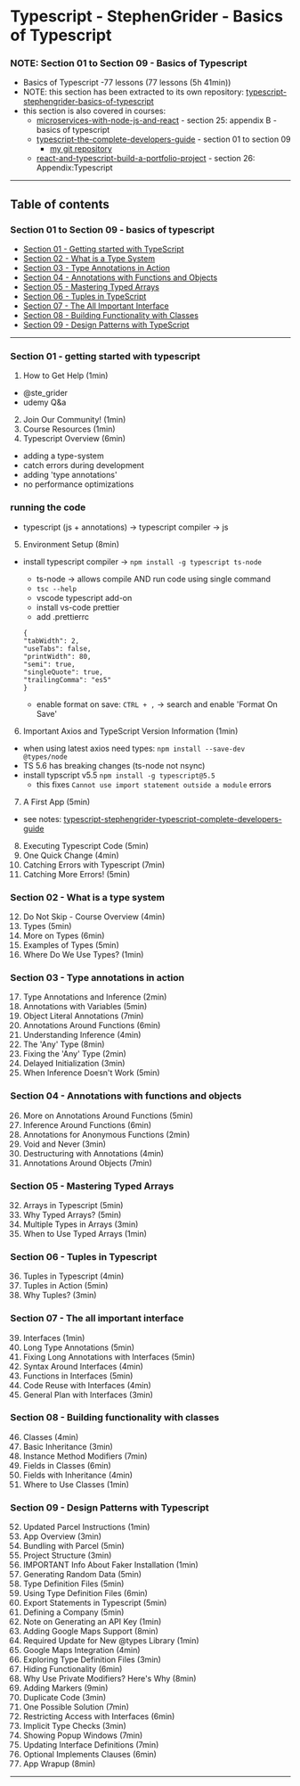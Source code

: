 # Typescript - StephenGrider - Basics of Typescript

### NOTE: Section 01 to Section 09 - Basics of Typescript

- Basics of Typescript -77 lessons (77 lessons (5h 41min))
- NOTE: this section has been extracted to its own repository: [typescript-stephengrider-basics-of-typescript](https://github.com/clarklindev/typescript-stephengrider-basics-of-typescript)
- this section is also covered in courses:
  - [microservices-with-node-js-and-react](https://www.udemy.com/course/microservices-with-node-js-and-react/) - section 25: appendix B - basics of typescript
  - [typescript-the-complete-developers-guide](https://www.udemy.com/course/typescript-the-complete-developers-guide) - section 01 to section 09
    - [my git repository](https://github.com/clarklindev/typescript-stephengrider-typescript-complete-developers-guide)
  - [react-and-typescript-build-a-portfolio-project](https://www.udemy.com/course/react-and-typescript-build-a-portfolio-project) - section 26: Appendix:Typescript

---

## Table of contents

### Section 01 to Section 09 - basics of typescript

- [Section 01 - Getting started with TypeScript](#section-01-getting-started-with-typescript)
- [Section 02 - What is a Type System](#section-02-what-is-a-type-system)
- [Section 03 - Type Annotations in Action](#section-03-type-annotations-in-action)
- [Section 04 - Annotations with Functions and Objects](#section-04-annotations-with-functions-and-objects)
- [Section 05 - Mastering Typed Arrays](#section-05-mastering-typed-arrays)
- [Section 06 - Tuples in TypeScript](#section-06-tuples-in-typescript)
- [Section 07 - The All Important Interface](#section-07-the-all-important-interface)
- [Section 08 - Building Functionality with Classes](#section-08-building-functionality-with-classes)
- [Section 09 - Design Patterns with TypeScript](#section-09-design-patterns-with-typescript)

---

### Section 01 - getting started with typescript

1. How to Get Help (1min)

- @ste_grider
- udemy Q&a

2. Join Our Community! (1min)
3. Course Resources (1min)
4. Typescript Overview (6min)

- adding a type-system
- catch errors during development
- adding 'type annotations'
- no performance optimizations

### running the code

- typescript (js + annotations) -> typescript compiler -> js

5. Environment Setup (8min)

- install typescript compiler -> `npm install -g typescript ts-node`

  - ts-node -> allows compile AND run code using single command
  - `tsc --help`
  - vscode typescript add-on
  - install vs-code prettier
  - add .prettierrc

  ```.prettierrc
  {
  "tabWidth": 2,
  "useTabs": false,
  "printWidth": 80,
  "semi": true,
  "singleQuote": true,
  "trailingComma": "es5"
  }
  ```

  - enable format on save:
    `CTRL + ,` -> search and enable 'Format On Save'

6. Important Axios and TypeScript Version Information (1min)

- when using latest axios need types: `npm install --save-dev @types/node`
- TS 5.6 has breaking changes (ts-node not nsync)
- install typscript v5.5 `npm install -g typescript@5.5`
  - this fixes `Cannot use import statement outside a module` errors

7. A First App (5min)

- see notes: [typescript-stephengrider-typescript-complete-developers-guide](https://github.com/clarklindev/typescript-stephengrider-typescript-complete-developers-guide/tree/master/tutorial-stephengrider-typescript-01-basic-example)

8. Executing Typescript Code (5min)
9. One Quick Change (4min)
10. Catching Errors with Typescript (7min)
11. Catching More Errors! (5min)

### Section 02 - What is a type system

12. Do Not Skip - Course Overview (4min)
13. Types (5min)
14. More on Types (6min)
15. Examples of Types (5min)
16. Where Do We Use Types? (1min)

### Section 03 - Type annotations in action

17. Type Annotations and Inference (2min)
18. Annotations with Variables (5min)
19. Object Literal Annotations (7min)
20. Annotations Around Functions (6min)
21. Understanding Inference (4min)
22. The 'Any' Type (8min)
23. Fixing the 'Any' Type (2min)
24. Delayed Initialization (3min)
25. When Inference Doesn't Work (5min)

### Section 04 - Annotations with functions and objects

26. More on Annotations Around Functions (5min)
27. Inference Around Functions (6min)
28. Annotations for Anonymous Functions (2min)
29. Void and Never (3min)
30. Destructuring with Annotations (4min)
31. Annotations Around Objects (7min)

### Section 05 - Mastering Typed Arrays

32. Arrays in Typescript (5min)
33. Why Typed Arrays? (5min)
34. Multiple Types in Arrays (3min)
35. When to Use Typed Arrays (1min)

### Section 06 - Tuples in Typescript

36. Tuples in Typescript (4min)
37. Tuples in Action (5min)
38. Why Tuples? (3min)

### Section 07 - The all important interface

39. Interfaces (1min)
40. Long Type Annotations (5min)
41. Fixing Long Annotations with Interfaces (5min)
42. Syntax Around Interfaces (4min)
43. Functions in Interfaces (5min)
44. Code Reuse with Interfaces (4min)
45. General Plan with Interfaces (3min)

### Section 08 - Building functionality with classes

46. Classes (4min)
47. Basic Inheritance (3min)
48. Instance Method Modifiers (7min)
49. Fields in Classes (6min)
50. Fields with Inheritance (4min)
51. Where to Use Classes (1min)

### Section 09 - Design Patterns with Typescript

52. Updated Parcel Instructions (1min)
53. App Overview (3min)
54. Bundling with Parcel (5min)
55. Project Structure (3min)
56. IMPORTANT Info About Faker Installation (1min)
57. Generating Random Data (5min)
58. Type Definition Files (5min)
59. Using Type Definition Files (6min)
60. Export Statements in Typescript (5min)
61. Defining a Company (5min)
62. Note on Generating an API Key (1min)
63. Adding Google Maps Support (8min)
64. Required Update for New @types Library (1min)
65. Google Maps Integration (4min)
66. Exploring Type Definition Files (3min)
67. Hiding Functionality (6min)
68. Why Use Private Modifiers? Here's Why (8min)
69. Adding Markers (9min)
70. Duplicate Code (3min)
71. One Possible Solution (7min)
72. Restricting Access with Interfaces (6min)
73. Implicit Type Checks (3min)
74. Showing Popup Windows (7min)
75. Updating Interface Definitions (7min)
76. Optional Implements Clauses (6min)
77. App Wrapup (8min)

---
